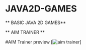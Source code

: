 # JAVA2D-GAMES
** BASIC JAVA 2D GAMES**


** AIM TRAINER **

#AIM Trainer preview
[![aim trainer](https://gifyu.com/image/SwQsq)]
